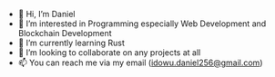 - 👋 Hi, I’m Daniel
- 👀 I’m interested in Programming especially Web Development and Blockchain Development
- 🌱 I’m currently learning Rust
- 💞️ I’m looking to collaborate on any projects at all
- 📫 You can reach me via my email (idowu.daniel256@gmail.com)

